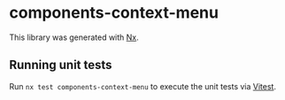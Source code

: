 # components-context-menu

This library was generated with [Nx](https://nx.dev).

## Running unit tests

Run `nx test components-context-menu` to execute the unit tests via [Vitest](https://vitest.dev/).
